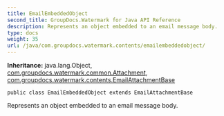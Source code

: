 ```yaml
---
title: EmailEmbeddedObject
second_title: GroupDocs.Watermark for Java API Reference
description: Represents an object embedded to an email message body.
type: docs
weight: 35
url: /java/com.groupdocs.watermark.contents/emailembeddedobject/
---
```

**Inheritance:**
java.lang.Object, [com.groupdocs.watermark.common.Attachment](../../com.groupdocs.watermark.common/attachment), [com.groupdocs.watermark.contents.EmailAttachmentBase](../../com.groupdocs.watermark.contents/emailattachmentbase)
```
public class EmailEmbeddedObject extends EmailAttachmentBase
```

Represents an object embedded to an email message body.
